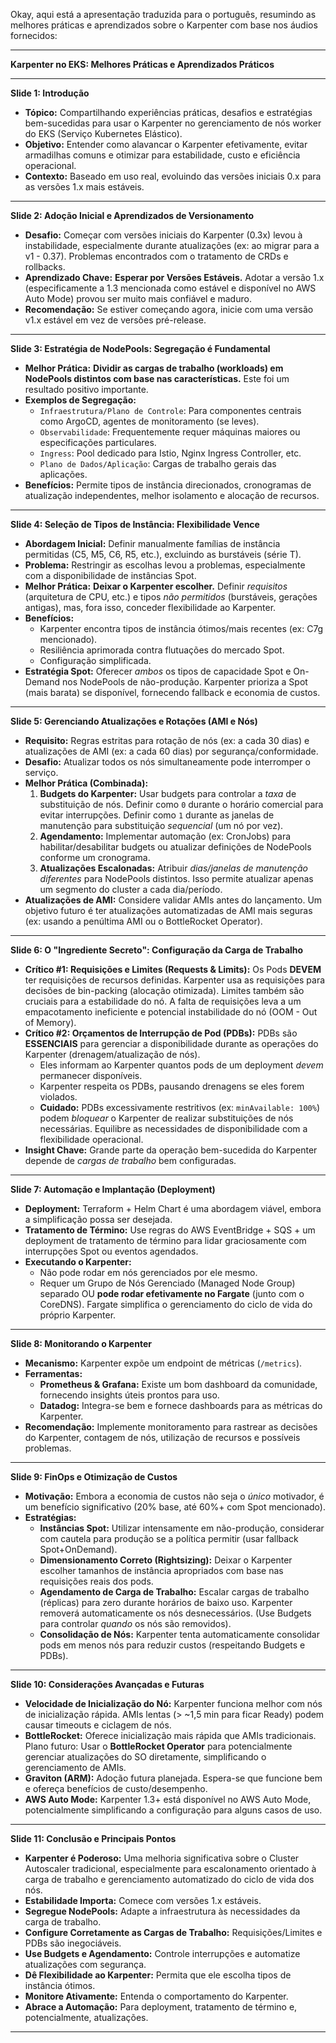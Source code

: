 Okay, aqui está a apresentação traduzida para o português, resumindo as melhores práticas e aprendizados sobre o Karpenter com base nos áudios fornecidos:

---

**Karpenter no EKS: Melhores Práticas e Aprendizados Práticos**

---

**Slide 1: Introdução**

*   **Tópico:** Compartilhando experiências práticas, desafios e estratégias bem-sucedidas para usar o Karpenter no gerenciamento de nós worker do EKS (Serviço Kubernetes Elástico).
*   **Objetivo:** Entender como alavancar o Karpenter efetivamente, evitar armadilhas comuns e otimizar para estabilidade, custo e eficiência operacional.
*   **Contexto:** Baseado em uso real, evoluindo das versões iniciais 0.x para as versões 1.x mais estáveis.

---

**Slide 2: Adoção Inicial e Aprendizados de Versionamento**

*   **Desafio:** Começar com versões iniciais do Karpenter (0.3x) levou à instabilidade, especialmente durante atualizações (ex: ao migrar para a v1 - 0.37). Problemas encontrados com o tratamento de CRDs e rollbacks.
*   **Aprendizado Chave:** **Esperar por Versões Estáveis.** Adotar a versão 1.x (especificamente a 1.3 mencionada como estável e disponível no AWS Auto Mode) provou ser muito mais confiável e maduro.
*   **Recomendação:** Se estiver começando agora, inicie com uma versão v1.x estável em vez de versões pré-release.

---

**Slide 3: Estratégia de NodePools: Segregação é Fundamental**

*   **Melhor Prática:** **Dividir as cargas de trabalho (workloads) em NodePools distintos com base nas características.** Este foi um resultado positivo importante.
*   **Exemplos de Segregação:**
    *   `Infraestrutura/Plano de Controle`: Para componentes centrais como ArgoCD, agentes de monitoramento (se leves).
    *   `Observabilidade`: Frequentemente requer máquinas maiores ou especificações particulares.
    *   `Ingress`: Pool dedicado para Istio, Nginx Ingress Controller, etc.
    *   `Plano de Dados/Aplicação`: Cargas de trabalho gerais das aplicações.
*   **Benefícios:** Permite tipos de instância direcionados, cronogramas de atualização independentes, melhor isolamento e alocação de recursos.

---

**Slide 4: Seleção de Tipos de Instância: Flexibilidade Vence**

*   **Abordagem Inicial:** Definir manualmente famílias de instância permitidas (C5, M5, C6, R5, etc.), excluindo as burstáveis (série T).
*   **Problema:** Restringir as escolhas levou a problemas, especialmente com a disponibilidade de instâncias Spot.
*   **Melhor Prática:** **Deixar o Karpenter escolher.** Definir *requisitos* (arquitetura de CPU, etc.) e tipos *não permitidos* (burstáveis, gerações antigas), mas, fora isso, conceder flexibilidade ao Karpenter.
*   **Benefícios:**
    *   Karpenter encontra tipos de instância ótimos/mais recentes (ex: C7g mencionado).
    *   Resiliência aprimorada contra flutuações do mercado Spot.
    *   Configuração simplificada.
*   **Estratégia Spot:** Oferecer *ambos* os tipos de capacidade Spot e On-Demand nos NodePools de não-produção. Karpenter prioriza a Spot (mais barata) se disponível, fornecendo fallback e economia de custos.

---

**Slide 5: Gerenciando Atualizações e Rotações (AMI e Nós)**

*   **Requisito:** Regras estritas para rotação de nós (ex: a cada 30 dias) e atualizações de AMI (ex: a cada 60 dias) por segurança/conformidade.
*   **Desafio:** Atualizar todos os nós simultaneamente pode interromper o serviço.
*   **Melhor Prática (Combinada):**
    1.  **Budgets do Karpenter:** Usar budgets para controlar a *taxa* de substituição de nós. Definir como `0` durante o horário comercial para evitar interrupções. Definir como `1` durante as janelas de manutenção para substituição *sequencial* (um nó por vez).
    2.  **Agendamento:** Implementar automação (ex: CronJobs) para habilitar/desabilitar budgets ou atualizar definições de NodePools conforme um cronograma.
    3.  **Atualizações Escalonadas:** Atribuir *dias/janelas de manutenção diferentes* para NodePools distintos. Isso permite atualizar apenas um segmento do cluster a cada dia/período.
*   **Atualizações de AMI:** Considere validar AMIs antes do lançamento. Um objetivo futuro é ter atualizações automatizadas de AMI mais seguras (ex: usando a penúltima AMI ou o BottleRocket Operator).

---

**Slide 6: O "Ingrediente Secreto": Configuração da Carga de Trabalho**

*   **Crítico #1: Requisições e Limites (Requests & Limits):** Os Pods **DEVEM** ter requisições de recursos definidas. Karpenter usa as requisições para decisões de bin-packing (alocação otimizada). Limites também são cruciais para a estabilidade do nó. A falta de requisições leva a um empacotamento ineficiente e potencial instabilidade do nó (OOM - Out of Memory).
*   **Crítico #2: Orçamentos de Interrupção de Pod (PDBs):** PDBs são **ESSENCIAIS** para gerenciar a disponibilidade durante as operações do Karpenter (drenagem/atualização de nós).
    *   Eles informam ao Karpenter quantos pods de um deployment *devem* permanecer disponíveis.
    *   Karpenter respeita os PDBs, pausando drenagens se eles forem violados.
    *   **Cuidado:** PDBs excessivamente restritivos (ex: `minAvailable: 100%`) podem *bloquear* o Karpenter de realizar substituições de nós necessárias. Equilibre as necessidades de disponibilidade com a flexibilidade operacional.
*   **Insight Chave:** Grande parte da operação bem-sucedida do Karpenter depende de *cargas de trabalho* bem configuradas.

---

**Slide 7: Automação e Implantação (Deployment)**

*   **Deployment:** Terraform + Helm Chart é uma abordagem viável, embora a simplificação possa ser desejada.
*   **Tratamento de Término:** Use regras do AWS EventBridge + SQS + um deployment de tratamento de término para lidar graciosamente com interrupções Spot ou eventos agendados.
*   **Executando o Karpenter:**
    *   Não pode rodar em nós gerenciados por ele mesmo.
    *   Requer um Grupo de Nós Gerenciado (Managed Node Group) separado OU **pode rodar efetivamente no Fargate** (junto com o CoreDNS). Fargate simplifica o gerenciamento do ciclo de vida do próprio Karpenter.

---

**Slide 8: Monitorando o Karpenter**

*   **Mecanismo:** Karpenter expõe um endpoint de métricas (`/metrics`).
*   **Ferramentas:**
    *   **Prometheus & Grafana:** Existe um bom dashboard da comunidade, fornecendo insights úteis prontos para uso.
    *   **Datadog:** Integra-se bem e fornece dashboards para as métricas do Karpenter.
*   **Recomendação:** Implemente monitoramento para rastrear as decisões do Karpenter, contagem de nós, utilização de recursos e possíveis problemas.

---

**Slide 9: FinOps e Otimização de Custos**

*   **Motivação:** Embora a economia de custos não seja o *único* motivador, é um benefício significativo (20% base, até 60%+ com Spot mencionado).
*   **Estratégias:**
    *   **Instâncias Spot:** Utilizar intensamente em não-produção, considerar com cautela para produção se a política permitir (usar fallback Spot+OnDemand).
    *   **Dimensionamento Correto (Rightsizing):** Deixar o Karpenter escolher tamanhos de instância apropriados com base nas requisições reais dos pods.
    *   **Agendamento de Carga de Trabalho:** Escalar cargas de trabalho (réplicas) para zero durante horários de baixo uso. Karpenter removerá automaticamente os nós desnecessários. (Use Budgets para controlar *quando* os nós são removidos).
    *   **Consolidação de Nós:** Karpenter tenta automaticamente consolidar pods em menos nós para reduzir custos (respeitando Budgets e PDBs).

---

**Slide 10: Considerações Avançadas e Futuras**

*   **Velocidade de Inicialização do Nó:** Karpenter funciona melhor com nós de inicialização rápida. AMIs lentas (> ~1,5 min para ficar Ready) podem causar timeouts e ciclagem de nós.
*   **BottleRocket:** Oferece inicialização mais rápida que AMIs tradicionais. Plano futuro: Usar o **BottleRocket Operator** para potencialmente gerenciar atualizações do SO diretamente, simplificando o gerenciamento de AMIs.
*   **Graviton (ARM):** Adoção futura planejada. Espera-se que funcione bem e ofereça benefícios de custo/desempenho.
*   **AWS Auto Mode:** Karpenter 1.3+ está disponível no AWS Auto Mode, potencialmente simplificando a configuração para alguns casos de uso.

---

**Slide 11: Conclusão e Principais Pontos**

*   **Karpenter é Poderoso:** Uma melhoria significativa sobre o Cluster Autoscaler tradicional, especialmente para escalonamento orientado à carga de trabalho e gerenciamento automatizado do ciclo de vida dos nós.
*   **Estabilidade Importa:** Comece com versões 1.x estáveis.
*   **Segregue NodePools:** Adapte a infraestrutura às necessidades da carga de trabalho.
*   **Configure Corretamente as Cargas de Trabalho:** Requisições/Limites e PDBs são inegociáveis.
*   **Use Budgets e Agendamento:** Controle interrupções e automatize atualizações com segurança.
*   **Dê Flexibilidade ao Karpenter:** Permita que ele escolha tipos de instância ótimos.
*   **Monitore Ativamente:** Entenda o comportamento do Karpenter.
*   **Abrace a Automação:** Para deployment, tratamento de término e, potencialmente, atualizações.

---